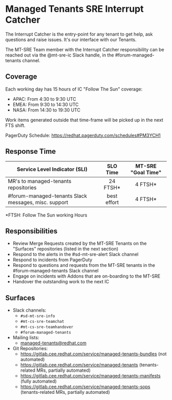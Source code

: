 # Managed Tenants SRE Interrupt Catcher

The Interrupt Catcher is the entry-point for any tenant to get help,
ask questions and raise issues. It's our interface with our Tenants.

The MT-SRE Team member with the Interrupt Catcher responsibility can
be reached out via the @mt-sre-ic Slack handle, in
the #forum-managed-tenants channel.

## Coverage

Each working day has 15 hours of IC "Follow The Sun" coverage:

* APAC: From 4:30 to 9:30 UTC
* EMEA: From 9:30 to 14:30 UTC
* NASA: From 14:30 to 19:30 UTC

Work items generated outside that time-frame will be picked up
in the next FTS shift.

PagerDuty Schedule: https://redhat.pagerduty.com/schedules#PM3YCH1

## Response Time

| Service Level Indicator (SLI)                        |  SLO Time   | MT-SRE "Goal Time" |
| ---------------------------------------------------- | :---------: | :----------------: |
| MR's to managed-tenants repositories                 |   24 FTSH*  |      4 FTSH*       |
| #forum-managed-tenants Slack messages, misc. support | best effort |      4 FTSH*       |

*FTSH: Follow The Sun working Hours

## Responsibilities

* Review Merge Requests created by the MT-SRE Tenants on the
  "Surfaces" repositories (listed in the next section)
* Respond to the alerts in the #sd-mt-sre-alert Slack channel
* Respond to incidents from PagerDuty
* Respond to questions and requests from the MT-SRE tenants in
  the #forum-managed-tenants Slack channel
* Engage on incidents with Addons that are on-boarding to the
  MT-SRE
* Handover the outstanding work to the next IC

## Surfaces

* Slack channels:
    * `#sd-mt-sre-info`
    * `#mt-cs-sre-teamchat`
    * `#mt-cs-sre-teamhandover`
    * `#forum-managed-tenants`
* Mailing lists:
    * managed-tenants@redhat.com
* Git Repositories:
    * https://gitlab.cee.redhat.com/service/managed-tenants-bundles
      (not automated)
    * https://gitlab.cee.redhat.com/service/managed-tenants
      (tenants-related MRs, partially automated)
    * https://gitlab.cee.redhat.com/service/managed-tenants-manifests
      (fully automated)
    * https://gitlab.cee.redhat.com/service/managed-tenants-sops
      (tenants-related MRs, partially automated)

